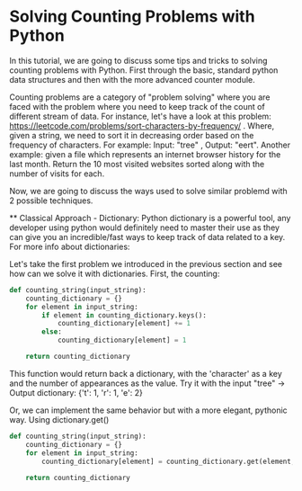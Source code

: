 # Solving Counting Problems with Python

In this tutorial, we are going to discuss some tips and tricks to solving counting problems with Python. First through the basic, standard python data structures
and then with the more advanced counter module.

Counting problems are a category of "problem solving" where you are faced with the problem where you need to keep track of the count of different stream of data. 
For instance, let's have a look at this problem: https://leetcode.com/problems/sort-characters-by-frequency/ . Where, given a string, we need to
sort it in decreasing order based on the frequency of characters. For example: Input: "tree" , Output: "eert".
Another example: given a file which represents an internet browser history for the last month. Return the 10 most visited websites sorted along with the number of visits
for each.

Now, we are going to discuss the ways used to solve similar problemd with 2 possible techniques.

** Classical Approach - Dictionary:
Python dictionary is a powerful tool, any developer using python would definitely need to master their use as they can give you an incredible/fast ways to keep track of data related to a key. 
For more info about dictionaries:

Let's take the first problem we introduced in the previous section and see how can we solve it with dictionaries.
First, the counting:

```python
def counting_string(input_string):
    counting_dictionary = {}
    for element in input_string:
        if element in counting_dictionary.keys():
            counting_dictionary[element] += 1
        else:
            counting_dictionary[element] = 1

    return counting_dictionary
```

This function would return back a dictionary, with the 'character' as a key and the number of appearances as the value. 
Try it with the input "tree" -> Output dictionary: {'t': 1, 'r': 1, 'e': 2}

Or, we can implement the same behavior but with a more elegant, pythonic way. Using dictionary.get()

```python
def counting_string(input_string):
    counting_dictionary = {}
    for element in input_string:
        counting_dictionary[element] = counting_dictionary.get(element, 0) + 1  # get will return the value if the key exists, else, it will return 0
        
    return counting_dictionary
```
